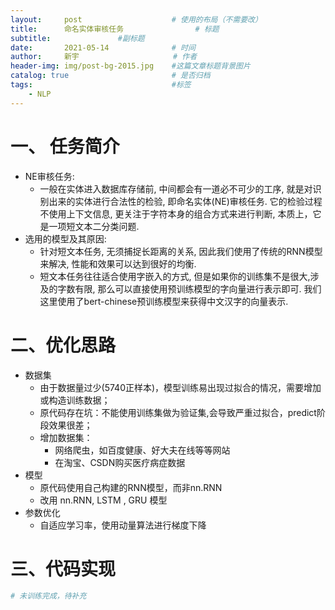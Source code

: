 ```yaml
---
layout:     post                    # 使用的布局（不需要改）
title:      命名实体审核任务  				# 标题 		  
subtitle:   	 		#副标题
date:       2021-05-14              # 时间
author:     新宇                     # 作者
header-img: img/post-bg-2015.jpg    #这篇文章标题背景图片
catalog: true                       # 是否归档
tags:                               #标签
    - NLP
---
```

# 一、 任务简介
- NE审核任务:
	- 一般在实体进入数据库存储前, 中间都会有一道必不可少的工序, 就是对识别出来的实体进行合法性的检验, 即命名实体(NE)审核任务. 它的检验过程不使用上下文信息, 更关注于字符本身的组合方式来进行判断, 本质上，它是一项短文本二分类问题.
- 选用的模型及其原因:
	- 针对短文本任务, 无须捕捉长距离的关系, 因此我们使用了传统的RNN模型来解决, 性能和效果可以达到很好的均衡.
	- 短文本任务往往适合使用字嵌入的方式, 但是如果你的训练集不是很大,涉及的字数有限, 那么可以直接使用预训练模型的字向量进行表示即可. 我们这里使用了bert-chinese预训练模型来获得中文汉字的向量表示.


# 二、优化思路
- 数据集
	- 由于数据量过少(5740正样本)，模型训练易出现过拟合的情况，需要增加或构造训练数据；
	- 原代码存在坑：不能使用训练集做为验证集,会导致严重过拟合，predict阶段效果很差；
	- 增加数据集：
		- 网络爬虫，如百度健康、好大夫在线等等网站
		- 在淘宝、CSDN购买医疗病症数据
- 模型
	- 原代码使用自己构建的RNN模型，而非nn.RNN
	- 改用 nn.RNN, LSTM , GRU 模型
- 参数优化
	- 自适应学习率，使用动量算法进行梯度下降


# 三、代码实现
```python
# 未训练完成，待补充
```